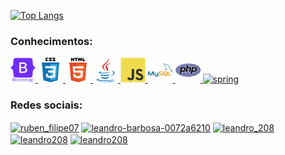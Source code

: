 
[![Top Langs](https://github-readme-stats.vercel.app/api/top-langs/?username=leandro208&layout=compact)](https://github.com/leandro208/github-readme-stats)



<h3 align="left">Conhecimentos:</h3>
<p align="left"> <a href="https://getbootstrap.com" target="_blank"> <img src="https://raw.githubusercontent.com/devicons/devicon/master/icons/bootstrap/bootstrap-plain-wordmark.svg" alt="bootstrap" width="40" height="40"/> </a> <a href="https://www.w3schools.com/css/" target="_blank"> <img src="https://raw.githubusercontent.com/devicons/devicon/master/icons/css3/css3-original-wordmark.svg" alt="css3" width="40" height="40"/> </a> <a href="https://www.w3.org/html/" target="_blank"> <img src="https://raw.githubusercontent.com/devicons/devicon/master/icons/html5/html5-original-wordmark.svg" alt="html5" width="40" height="40"/> </a> <a href="https://www.java.com" target="_blank"> <img src="https://raw.githubusercontent.com/devicons/devicon/master/icons/java/java-original.svg" alt="java" width="40" height="40"/> </a> <a href="https://developer.mozilla.org/en-US/docs/Web/JavaScript" target="_blank"> <img src="https://raw.githubusercontent.com/devicons/devicon/master/icons/javascript/javascript-original.svg" alt="javascript" width="40" height="40"/> </a> <a href="https://www.mysql.com/" target="_blank"> <img src="https://raw.githubusercontent.com/devicons/devicon/master/icons/mysql/mysql-original-wordmark.svg" alt="mysql" width="40" height="40"/> </a> <a href="https://www.php.net" target="_blank"> <img src="https://raw.githubusercontent.com/devicons/devicon/master/icons/php/php-original.svg" alt="php" width="40" height="40"/> </a> <a href="https://spring.io/" target="_blank"> <img src="https://www.vectorlogo.zone/logos/springio/springio-icon.svg" alt="spring" width="40" height="40"/> </a> </p>


<h3 align="left">Redes sociais:</h3>
<p align="left">
<a href="https://twitter.com/ruben_filipe07" target="blank"><img align="center" src="https://cdn.jsdelivr.net/npm/simple-icons@3.0.1/icons/facebook.svg" alt="ruben_filipe07" height="30" width="40" /></a>
<a href="https://linkedin.com/in/leandro-barbosa-0072a6210" target="blank"><img align="center" src="https://cdn.jsdelivr.net/npm/simple-icons@3.0.1/icons/linkedin.svg" alt="leandro-barbosa-0072a6210" height="30" width="40" /></a> 
<a href="https://instagram.com/leandro_208" target="blank"><img align="center" src="https://cdn.jsdelivr.net/npm/simple-icons@3.0.1/icons/instagram.svg" alt="leandro_208" height="30" width="40" /></a>
<a href="https://t.me/Leandro208" target="blank"><img align="center" src="https://cdn.jsdelivr.net/npm/simple-icons@3.0.1/icons/telegram.svg" alt="leandro208" height="30" width="40" /></a>
<a href="https://codepen.io/leandro208" target="blank"><img align="center" src="https://cdn.jsdelivr.net/npm/simple-icons@3.0.1/icons/codepen.svg" alt="leandro208" height="30" width="40" /></a>
</p>

